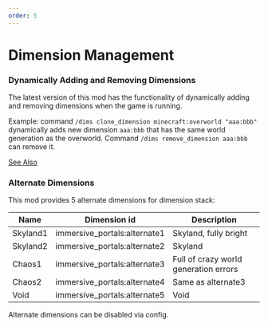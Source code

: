 ```yaml
---
order: 5
---
```




# Dimension Management

### Dynamically Adding and Removing Dimensions

The latest version of this mod has the functionality of dynamically adding and removing dimensions when the game is running.

Example: command `/dims clone_dimension minecraft:overworld "aaa:bbb"` dynamically adds new dimension `aaa:bbb` that has the same world generation as the overworld. Command `/dims remove_dimension aaa:bbb` can remove it.

[See Also](./Commands-Reference#dimension-management-commands)

### Alternate Dimensions

This mod provides 5 alternate dimensions for dimension stack:

| Name     | Dimension id                 | Description                           |
| -------- | ---------------------------- | ------------------------------------- |
| Skyland1 | immersive_portals:alternate1 | Skyland, fully bright                 |
| Skyland2 | immersive_portals:alternate2 | Skyland                               |
| Chaos1   | immersive_portals:alternate3 | Full of crazy world generation errors |
| Chaos2   | immersive_portals:alternate4 | Same as alternate3                    |
| Void     | immersive_portals:alternate5 | Void                                  |

Alternate dimensions can be disabled via config.
